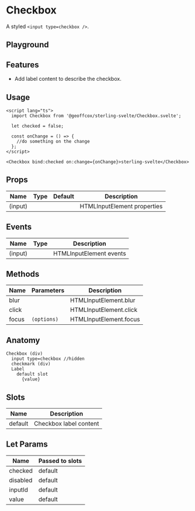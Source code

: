 <script>
    import Playground from './CheckboxPlayground.svelte';
</script>

# Checkbox

A styled `<input type=checkbox />`.

## Playground

<Playground />

## Features

- Add label content to describe the checkbox.

## Usage

```svelte
<script lang="ts">
  import Checkbox from '@geoffcox/sterling-svelte/Checkbox.svelte';

  let checked = false;

  const onChange = () => {
    //do something on the change
  };
</script>

<Checkbox bind:checked on:change={onChange}>sterling-svelte</Checkbox>
```

## Props

| Name    | Type | Default | Description                 |
| ------- | ---- | ------- | --------------------------- |
| (input) |      |         | HTMLInputElement properties |

## Events

| Name    | Type | Description             |
| ------- | ---- | ----------------------- |
| (input) |      | HTMLInputElement events |

## Methods

| Name  | Parameters  | Description            |
| ----- | ----------- | ---------------------- |
| blur  |             | HTMLInputElement.blur  |
| click |             | HTMLInputElement.click |
| focus | `(options)` | HTMLInputElement.focus |

## Anatomy

```
Checkbox (div)
  input type=checkbox //hidden
  checkmark (div)
  Label
    default slot
      {value}
```

## Slots

| Name    | Description            |
| ------- | ---------------------- |
| default | Checkbox label content |

## Let Params

| Name     | Passed to slots |
| -------- | --------------- |
| checked  | default         |
| disabled | default         |
| inputId  | default         |
| value    | default         |
